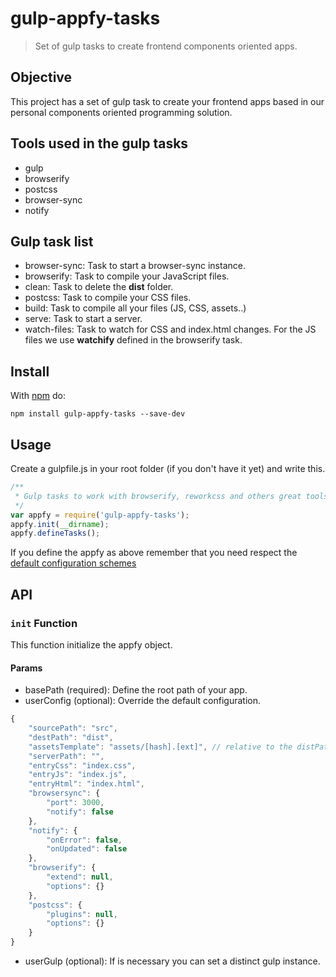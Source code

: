 # gulp-appfy-tasks
> Set of gulp tasks to create frontend components oriented apps.

## Objective
This project has a set of gulp task to create your frontend apps based in our personal components oriented programming solution.

## Tools used in the gulp tasks
- gulp
- browserify
- postcss
- browser-sync
- notify

## Gulp task list
- browser-sync: Task to start a browser-sync instance.
- browserify: Task to compile your JavaScript files.
- clean: Task to delete the **dist** folder.
- postcss: Task to compile your CSS files.
- build: Task to compile all your files (JS, CSS, assets..)
- serve: Task to start a server.
- watch-files: Task to watch for CSS and index.html changes. For the JS files we use **watchify** defined in the browserify task.

## <a name="install"></a> Install

With [npm](https://npmjs.com/package/gulp-appfy-tasks) do:

```
npm install gulp-appfy-tasks --save-dev
```

## <a name="usage"></a> Usage

Create a gulpfile.js in your root folder (if you don't have it yet) and write this.

```javascript
/**
 * Gulp tasks to work with browserify, reworkcss and others great tools
 */
var appfy = require('gulp-appfy-tasks');
appfy.init(__dirname);
appfy.defineTasks();
```

If you define the appfy as above remember that you need respect the [default configuration schemes](#userConfig)

## <a name="api"></a> API

### ```init``` Function
This function initialize the appfy object.

#### Params
- basePath (required): Define the root path of your app.
- <a name="userConfig"></a> userConfig (optional): Override the default configuration.
```javascript
{
    "sourcePath": "src",
    "destPath": "dist",
    "assetsTemplate": "assets/[hash].[ext]", // relative to the distPath
    "serverPath": "",
    "entryCss": "index.css",
    "entryJs": "index.js",
    "entryHtml": "index.html",
    "browsersync": {
        "port": 3000,
        "notify": false
    },
    "notify": {
        "onError": false,
        "onUpdated": false
    },
    "browserify": {
        "extend": null,
        "options": {}
    },
    "postcss": {
        "plugins": null,
        "options": {}
    }
}
```
- userGulp (optional): If is necessary you can set a distinct gulp instance.
